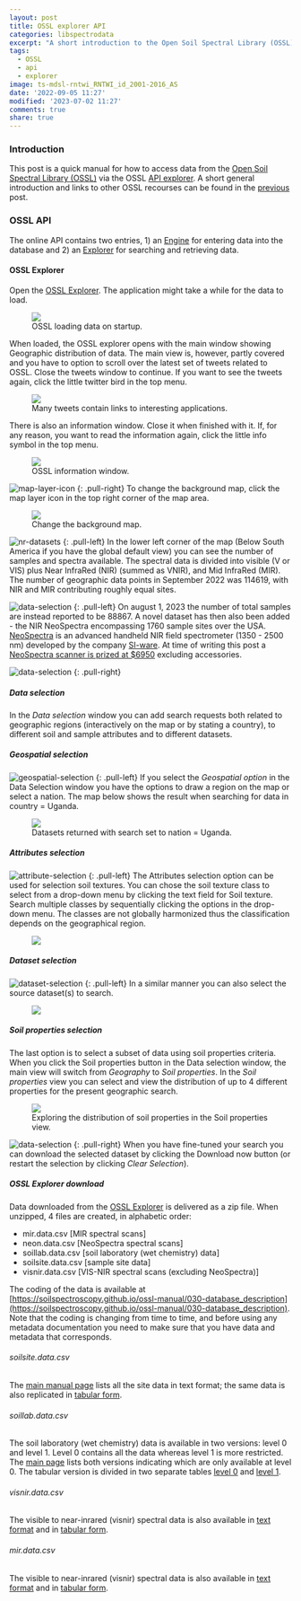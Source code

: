 ```yaml
---
layout: post
title: OSSL explorer API
categories: libspectrodata
excerpt: "A short introduction to the Open Soil Spectral Library (OSSL)"
tags:
  - OSSL
  - api
  - explorer
image: ts-mdsl-rntwi_RNTWI_id_2001-2016_AS
date: '2022-09-05 11:27'
modified: '2023-07-02 11:27'
comments: true
share: true
---
```


### Introduction

This post is a quick manual for how to access data from the [Open Soil Spectral Library (OSSL)](https://soilspectroscopy.org) via the OSSL [API explorer](https://explorer.soilspectroscopy.org). A short general introduction and links to other OSSL recourses can be found in the [previous](../spectrodata-OSSL-intro) post.

### OSSL API

The online API contains two entries, 1) an [Engine](https://engine.soilspectroscopy.org) for entering data into the database and 2) an [Explorer](https://explorer.soilspectroscopy.org) for searching and retrieving data.

#### OSSL Explorer

Open the [OSSL Explorer](https://explorer.soilspectroscopy.org). The application might take a while for the data to load.

<figure>
<img src="../../images/OSSL_explorer_001_load.png">
<figcaption>OSSL loading data on startup.</figcaption>
</figure>

When loaded, the OSSL explorer opens with the main window showing Geographic distribution of data. The main view is, however, partly covered and you have to option to scroll over the latest set of tweets related to OSSL. Close the tweets window to continue. If you want to see the tweets again, click the little twitter bird in the top menu.

<figure>
<img src="../../images/OSSL_explorer_002_tweet.png">
<figcaption>Many tweets contain links to interesting applications.</figcaption>
</figure>

There is also an information window. Close it when finished with it. If, for any reason, you want to read the information again, click the little info symbol in the top menu.

<figure>
<img src="../../images/OSSL_explorer_003_info+disclaimer.png">
<figcaption>OSSL information window.</figcaption>
</figure>

![map-layer-icon](../../images/OSSL_explorer_005_map-layer-icon.png)
{: .pull-right}
To change the background map, click the map layer icon in the top right corner of the map area.

<figure>
<img src="../../images/OSSL_explorer_006_map-layer-change.png">
<figcaption>Change the background map.</figcaption>
</figure>

![nr-datasets](../../images/OSSL_explorer_007_nr-datasets.png)
{: .pull-left}
In the lower left corner of the map (Below South America if you have the global default view) you can see the number of samples and spectra available. The spectral data is divided into visible (V or VIS) plus Near InfraRed (NIR) (summed as VNIR), and Mid InfraRed (MIR). The number of geographic data points in September 2022 was 114619, with NIR and MIR contributing roughly equal sites.

![data-selection](../../images/OSSL_OSSL_explorer_007b_nr-datasets-20230802.png)
{: .pull-left}
On august 1, 2023 the number of total samples are instead reported to be 88867. A novel dataset has then also been added - the NIR NeoSpectra encompassing 1760 sample sites over the USA.
[NeoSpectra](https://www.si-ware.com) is an advanced handheld NIR field spectrometer (1350 - 2500 nm) developed by the company [SI-ware](https://www.si-ware.com). At time of writing this post a [NeoSpectra scanner is prized at $6950](https://shop.si-ware.com) excluding accessories.

![data-selection](../../images/OSSL_explorer_008_data-selection.png)
{: .pull-right}
##### Data selection

In the _Data selection_ window you can add search requests both related to geographic regions (interactively on the map or by stating a country), to different soil and sample attributes and to different datasets.

##### Geospatial selection

![geospatial-selection](../../images/OSSL_explorer_008a_geospatial-selection.png)
{: .pull-left}
If you select the _Geospatial option_ in the Data Selection window you have the options to draw a region on the map or select a nation. The map below shows the result when searching for data in country = Uganda.

<figure>
<img src="../../images/OSSL_explorer_009_country-uganda.png">
<figcaption>Datasets returned with search set to nation = Uganda.</figcaption>
</figure>


##### Attributes selection

![attribute-selection](../../images/OSSL_explorer_008b_attributes-selection.png)
{: .pull-left}
The <span class='button'>Attributes</span> selection option can be used for selection soil textures. You can chose the soil texture class to select from a drop-down menu by clicking the text field for Soil texture. Search multiple classes by sequentially clicking the options in the drop-down menu. The classes are not globally harmonized thus the classification depends on the geographical region.
<figure>
<img src="../../images/whitespace.png">
</figure>

##### Dataset selection

![dataset-selection](../../images/OSSL_explorer_008c_dataset-selection.png)
{: .pull-left}
In a similar manner you can also select the source dataset(s) to search.
<figure>
<img src="../../images/whitespace.png">
</figure>

##### Soil properties selection

The last option is to select a subset of data using soil properties criteria. When you click the <span class='button'>Soil properties</span> button in the Data selection window, the main view will switch from _Geography_ to _Soil properties_. In the _Soil properties_ view you can select and view the distribution of up to 4 different properties for the present geographic search.

<figure>
<img src="../../images/OSSL_explorer_011_country-uganda-soil-properties-distribution.png">
<figcaption>Exploring the distribution of soil properties in the Soil properties view.</figcaption>
</figure>

![data-selection](../../images/OSSL_explorer_012_download-now-btn.png)
{: .pull-right}
When you have fine-tuned your search you can download the selected dataset by clicking the <span class='button'>Download now</span> button (or restart the selection by clicking _Clear Selection_).

##### OSSL Explorer download

Data downloaded from the [OSSL Explorer](https://explorer.soilspectroscopy.org) is delivered as a <span class='file'>zip</span> file. When unzipped, 4 files are created, in alphabetic order:

- mir.data.csv [MIR spectral scans]
- neon.data.csv [NeoSpectra spectral scans]
- soillab.data.csv [soil laboratory (wet chemistry) data]
- soilsite.data.csv [sample site data]
- visnir.data.csv [VIS-NIR spectral scans (excluding NeoSpectra)]

The coding of the data is available at [https://soilspectroscopy.github.io/ossl-manual/030-database_description](https://soilspectroscopy.github.io/ossl-manual/030-database_description). Note that the coding is changing from time to time, and before using any metadata documentation you need to make sure that you have data and metadata that corresponds.

###### soilsite.data.csv

The [main manual page](https://soilspectroscopy.github.io/ossl-manual/030-database_description#sites-table) lists all the site data in text format; the same data is also  replicated in [tabular form](https://github.com/soilspectroscopy/ossl-manual/blob/main/tabular/ossl_level0_names_soilsite.csv).

###### soillab.data.csv

The soil laboratory (wet chemistry) data is available in two versions: level 0 and level 1. Level 0 contains all the data whereas level 1 is more restricted. The [main page](https://soilspectroscopy.github.io/ossl-manual/030-database_description#soillab-table) lists both versions indicating which are only available at level 0. The tabular version is divided in two separate tables [level 0](https://github.com/soilspectroscopy/ossl-manual/blob/main/tabular/ossl_level0_names_soillab.csv) and [level 1](https://github.com/soilspectroscopy/ossl-manual/blob/main/tabular/ossl_level1_names_soillab.csv).

###### visnir.data.csv

The visible to near-inrared (visnir) spectral data is also available in [text format](https://soilspectroscopy.github.io/ossl-manual/030-database_description#visnir-table) and in [tabular form](https://github.com/soilspectroscopy/ossl-manual/blob/main/tabular/ossl_level0_names_visnir.csv).

###### mir.data.csv

The visible to near-inrared (visnir) spectral data is also available in [text format](https://soilspectroscopy.github.io/ossl-manual/030-database_description#mir-table) and in [tabular form](https://github.com/soilspectroscopy/ossl-manual/blob/main/tabular/ossl_level0_names_mir.csv).
